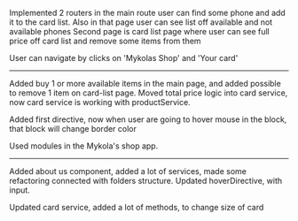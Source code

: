 Implemented 2 routers in the main route user can find some phone and add it to the 
card list. Also in that page user can see list off available and not available phones
Second page is card list page where user can see full price off card list and remove some items from them

User can navigate by clicks on 'Mykolas Shop' and 'Your card'



----------------
Added buy 1 or more available items in the main page, and added possible to remove 1 item on card-list page.
Moved total price logic into card service, now card service is working with productService.

Added first directive, now when user are going to hover mouse in the block, that block will change border color

Used modules in the Mykola's shop app.

----------------
Added about us component, added a lot of services, made some refactoring connected with folders structure.
Updated hoverDirective, with input.

Updated card service, added a lot of methods, to change size of card
